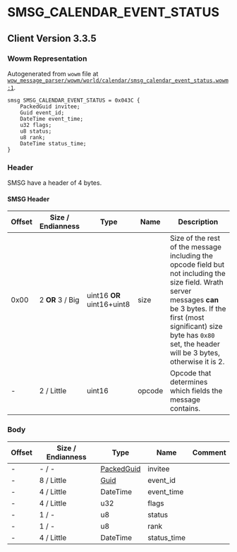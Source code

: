 # SMSG_CALENDAR_EVENT_STATUS

## Client Version 3.3.5

### Wowm Representation

Autogenerated from `wowm` file at [`wow_message_parser/wowm/world/calendar/smsg_calendar_event_status.wowm:1`](https://github.com/gtker/wow_messages/tree/main/wow_message_parser/wowm/world/calendar/smsg_calendar_event_status.wowm#L1).
```rust,ignore
smsg SMSG_CALENDAR_EVENT_STATUS = 0x043C {
    PackedGuid invitee;
    Guid event_id;
    DateTime event_time;
    u32 flags;
    u8 status;
    u8 rank;
    DateTime status_time;
}
```
### Header

SMSG have a header of 4 bytes.

#### SMSG Header

| Offset | Size / Endianness | Type   | Name   | Description |
| ------ | ----------------- | ------ | ------ | ----------- |
| 0x00   | 2 **OR** 3 / Big           | uint16 **OR** uint16+uint8 | size | Size of the rest of the message including the opcode field but not including the size field. Wrath server messages **can** be 3 bytes. If the first (most significant) size byte has `0x80` set, the header will be 3 bytes, otherwise it is 2.|
| -      | 2 / Little| uint16 | opcode | Opcode that determines which fields the message contains. |

### Body

| Offset | Size / Endianness | Type | Name | Comment |
| ------ | ----------------- | ---- | ---- | ------- |
| - | - / - | [PackedGuid](../types/packed-guid.md) | invitee |  |
| - | 8 / Little | [Guid](../types/packed-guid.md) | event_id |  |
| - | 4 / Little | DateTime | event_time |  |
| - | 4 / Little | u32 | flags |  |
| - | 1 / - | u8 | status |  |
| - | 1 / - | u8 | rank |  |
| - | 4 / Little | DateTime | status_time |  |

